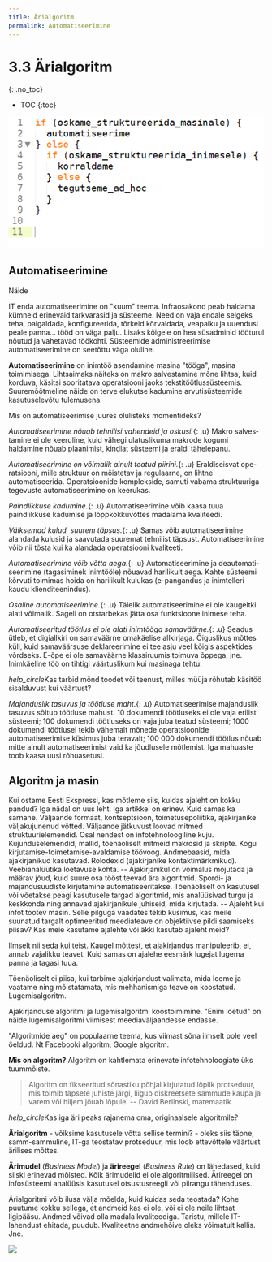 ```yaml
---
title: Ärialgoritm
permalink: Automatiseerimine
---
```


# 3.3 Ärialgoritm
{: .no_toc}

- TOC
{:toc}

![](img/Algo.PNG)

## Automatiseerimine

<p class='tags'>Näide</p>
IT enda automatiseerimine on "kuum" teema. Infraosakond peab haldama kümneid erinevaid tarkvarasid ja süsteeme. Need on vaja endale selgeks teha, paigaldada, konfigureerida, tõrkeid kõrvaldada, veapaiku ja uuendusi peale panna... tööd on väga palju. Lisaks kõigele on hea süsadminid tööturul nõutud ja vahetavad töökohti. Süsteemide administreerimise automatiseerimine on seetõttu väga oluline.

__Automatiseerimine__ on inimtöö asendamine masina "tööga", masina toimimisega. Lihtsaimaks näi­teks on makro sal­ves­ta­mi­ne mõne lihtsa, kuid korduva, käsitsi sooritatava ope­rat­si­ooni jaoks teks­ti­tööt­lussüsteemis. Suuremõõtmeline näide on ter­ve elukutse kadumine arvutisüsteemide kasutuselevõ­tu tulemusena.

Mis on au­to­ma­ti­see­ri­mi­se juures olulisteks mo­mentideks?

*Automatiseerimine nõuab tehnilisi vahendeid ja oskusi.*{: .u} Makro sal­ves­ta­mi­ne ei ole keeruline, kuid vähegi ulatuslikuma makrode kogumi haldamine nõu­ab plaa­nimist, kindlat süsteemi ja eraldi tähelepanu.

*Automatiseerimine on võimalik ainult teatud piirini.*{: .u} Eraldiseisvat ope­rat­si­oo­ni, mille struktuur on mõistetav ja regulaarne, on lihtne automatiseerida. Ope­rat­sioonide komplekside, samuti vabama struktuuriga tegevuste auto­ma­ti­see­ri­mine on keerukas.

*Paindlikkuse kadumine.*{: .u} Automatiseerimine võib kaasa tuua paindlikkuse ka­dumise ja lõpp­kok­ku­võt­tes madalama kvaliteedi.

*Väiksemad kulud, suurem täpsus.*{: .u} Samas võib automatiseerimine alandada kulusid ja saavutada suuremat tehnilist täpsust. Automatiseerimine võib nii tõs­ta kui ka alandada operatsiooni kvaliteeti.

*Automatiseerimine võib võtta aega.*{: .u} Automatiseerimine ja de­au­to­ma­ti­see­ri­mi­ne (tagasiminek inimtööle) nõua­vad harilikult aega. Kahte süsteemi kõrvuti toi­mimas hoida on harilikult kulukas (e-pangandus ja inimtelleri kaudu klien­di­teenindus).

*Osaline automatiseerimine.*{: .u} Täielik automatiseerimine ei ole kaugeltki alati võimalik. Sageli on ots­tar­be­kas jätta osa funktsioone inimese teha. 

*Automatiseeritud töötlus ei ole alati inimtööga samaväärne.*{: .u} Seadus ütleb, et digiallkiri on samaväärne omakäelise allkirjaga. Õiguslikus mõttes küll, kuid samaväärsuse deklareerimine ei tee asju veel kõigis aspektides võrdseks. E-õpe ei ole samaväärne klassiruumis toimuva õppega, jne. Inimkäeline töö on tihtigi väär­tus­li­ku­m kui masinaga tehtu.

<p class='action'><i class="material-icons ikoon">help_circle</i>Kas tarbid mõnd toodet või teenust, milles müüja rõhutab käsitöö sisalduvust kui väärtust?</p> 

*Majanduslik tasuvus ja töötluse maht.*{: .u} Automatiseerimise majanduslik ta­su­vus sõltub töötluse mahust. 10 do­ku­men­di töötluseks ei ole vaja erilist süsteemi; 100 dokumendi töötluseks on vaja ju­ba teatud süsteemi; 1000 dokumendi tööt­lusel tekib vähemalt mõnede ope­rat­si­oonide automatiseerimise küsimus ju­ba teravalt; 100 000 dokumendi töötlus nõuab mitte ainult auto­ma­ti­see­ri­mist vaid ka jõudlusele mõtlemist. Iga ma­hu­aste toob kaasa uusi rõhuasetusi. 

## Algoritm ja masin

Kui ostame Eesti Ekspressi, kas mõtleme siis, kuidas ajaleht on kokku pandud? Iga nädal on uus leht. Iga artikkel on erinev. Kuid samas ka sarnane. Väljaande formaat, kontseptsioon, toimetusepoliitika, ajakirjanike väljakujunenud võtted. Väljaande jätkuvust loovad mitmed struktuurielemendid. Osal nendest on infotehnoloogiline kuju. Kujunduselemendid, mallid, tõenäoliselt mitmeid makrosid ja skripte. Kogu kirjutamise-toimetamise-avaldamise töövoog. Andmebaasid, mida ajakirjanikud kasutavad. Rolodexid (ajakirjanike kontaktimärkmikud). Veebianalüütika loetavuse kohta. -- Ajakirjanikul on võimalus mõjutada ja määrav jõud, kuid suure osa tööst teevad ära algoritmid. Spordi- ja majandusuudiste kirjutamine automatiseeritakse. Tõenäoliselt on kasutusel või võetakse peagi kasutusele targad algoritmid, mis analüüsivad turgu ja keskkonda ning annavad ajakirjanikule juhiseid, mida kirjutada. -- Ajaleht kui infot tootev masin. Selle pilguga vaadates tekib küsimus, kas meile suunatud targalt optimeeritud meediateave on objektiivse pildi saamiseks piisav? Kas meie kasutame ajalehte või äkki kasutab ajaleht meid?

Ilmselt nii seda kui teist. Kaugel mõttest, et ajakirjandus manipuleerib, ei, annab vajalikku teavet. Kuid samas on ajalehe eesmärk lugejat lugema panna ja tagasi tuua.

Tõenäoliselt ei piisa, kui tarbime ajakirjandust valimata, mida loeme ja vaatame ning mõistatamata, mis mehhanismiga teave on koostatud. Lugemisalgoritm.  

Ajakirjanduse algoritmi ja lugemisalgoritmi koostoimimine. "Enim loetud" on näide lugemisalgoritmi viimisest meediaväljaandesse endasse. 

"Algoritmide aeg" on populaarne teema, kus viimast sõna ilmselt pole veel öeldud. Nt Facebooki algoritm, Google algoritm. 

__Mis on algoritm?__ Algoritm on kahtlemata erinevate infotehnoloogiate üks tuummõiste.

> Algoritm on fikseeritud sõnastiku põhjal kirjutatud lõplik protseduur, mis toimib täpsete juhiste järgi, liigub diskreetsete sammude kaupa ja varem või hiljem jõuab lõpule. -- David Berlinski, matemaatik

<p class='action'><i class="material-icons ikoon">help_circle</i>Kas iga äri peaks rajanema oma, originaalsele algoritmile?</p>

__Ärialgoritm__ - võiksime kasutusele võtta sellise termini? - oleks siis täpne, samm-sammuline, IT-ga teostatav protseduur, mis loob ettevõttele väärtust ärilises mõttes.

__Ärimudel__ (_Business Model_) ja __ärireegel__ (_Business Rule_) on lähedased, kuid siiski erinevad mõisted. Kõik ärimudelid ei ole algoritmilised. Ärireegel on infosüsteemi analüüsis kasutusel otsustusreegli või piirangu tähenduses.

Ärialgoritmi võib ilusa välja mõelda, kuid kuidas seda teostada? Kohe puutume kokku sellega, et andmeid kas ei ole, või ei ole neile lihtsat ligipääsu. Andmed võivad olla madala kvaliteediga. Taristu, millele IT-lahendust ehitada, puudub. Kvaliteetne andmehõive oleks võimatult kallis. Jne.

![](https://1.bp.blogspot.com/-tavi58WFvb8/UkKGGRln8eI/AAAAAAAAFVk/6qRP2xNcG8s/s1600/image006.gif)

